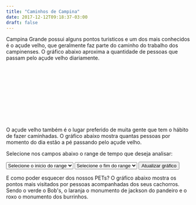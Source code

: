 ```yaml
---
title: "Caminhos de Campina"
date: 2017-12-12T09:18:37-03:00
draft: false
---
```


<script src="https://d3js.org/d3.v4.min.js"></script>

<style>
div.tooltip {
  position: absolute;
  text-align: center;
  width: 100px;
  height: 48px;
  padding: 10px;
  font: 12px sans-serif;
  background: lightsteelblue;
  border: 0px;
  border-radius: 8px;
  pointer-events: none;
}
</style>

Campina Grande possui alguns pontos turisticos e um dos mais conhecidos é o açude velho, que geralmente faz parte do caminho do trabalho dos campinenses. O gráfico abaixo aproxima a quantidade de pessoas que passam pelo açude velho diariamente.
<div class="container">
    <svg class="mychart3" id="chart3"></svg>
</div>

O açude velho também é o lugar preferido de muita gente que tem o hábito de fazer caminhadas. O gráfico abaixo mostra quantas pessoas por momento do dia estão a pé passando pelo açude velho.

Selecione nos campos abaixo o range de tempo que deseja analisar:

<div class="container">
    <select id="select1">
        <option>Selecione o inicio do range</option>
    </select>
    <select id="select2">
        <option>Selecione o fim do range</option>
    </select>
    <button id="button1" onclick="updateChart1()">Atualizar gráfico</button>
    <div class="mychart3" id="chart1"></div>
</div>

E como poder esquecer dos nossos PETs? O gráfico abaixo mostra os pontos mais visitados por pessoas acompanhadas dos seus cachorros. Sendo o verde o Bob's, o laranja o monumento de jackson do pandeiro e o roxo o monumento dos burrinhos.

<div class="container">
    <svg class="mychart2" id="chart2"></svg>
</div>

<script type="text/javascript">
    "use strict"

    function desenhaGrafico1(data) {

        var parseTime = d3.timeParse("%H:%M");

        d3.select("#svgChart1").remove();
        d3.select("#chart1").append("svg").attr("id", "svgChart1");

        var sel1 = document.getElementById('select1');
        var valsel1 = sel1.options[sel1.selectedIndex].value;

        var sel2 = document.getElementById('select2');
        var valsel2 = sel2.options[sel2.selectedIndex].value;

        var newData = data.filter(d => parseTime(d.key) >= parseTime(valsel1) && parseTime(d.key) <= parseTime(valsel2));
        
        if (newData.length == 0) newData = data;

        var margin = {top: 20, right: 20, bottom: 40, left: 50},
            width = 700 - margin.left - margin.right,
            height = 350 - margin.top - margin.bottom;

        var converteLista = newData.map(function(d) {
            return parseTime(d.key);
        })

        console.log(newData);

        var x = d3.scaleTime()
            .domain([d3.min(d3.values(converteLista)), d3.max(d3.values(converteLista))])
            .rangeRound([0, width]);

        var y = d3.scaleLinear()
            .domain([0, d3.max(newData, function(d) { return d.value; })])
            .range([height, 0]);
        
        var area = d3.area()
            .x(function(d) { return x(parseTime(d.key)); })
            .y0(height)
            .y1(function(d) { return y(d.value); });

        var select1 = d3.select("#select1");
        data.forEach((e) => {
            select1.append("option").text(e.key).attr("value", e.key);
        });

        var select1 = d3.select("#select2");
        data.forEach((e) => {
            select1.append("option").text(e.key).attr("value", e.key);
        });

        var svg = d3.select("#svgChart1")
            .attr("width", width + margin.left + margin.right)
            .attr("height", height + margin.top + margin.bottom)
            .append("g")
                .attr("transform", "translate(" + margin.left + "," + margin.top + ")");

        svg.append("path")
            .datum(newData)
            .attr("fill", "steelblue")
            .attr("stroke", "steelblue")
            .attr("stroke-linejoin", "round")
            .attr("stroke-linecap", "round")
            .attr("stroke-width", 1.5)
            .attr("d", area);

        svg.append("g")
            .attr("class", "x axis")
            .attr("transform", "translate(0," + height + ")")
            .call(d3.axisBottom(x).tickFormat(d3.timeFormat("%H:%M")));

        svg.append("g")
            .attr("class", "y axis")
            .call(d3.axisLeft(y));
        
    }

    function desenhaGrafico2(data1raw, data2raw, data3raw) {

        var data1 = data1raw.values;
        var data2 = data2raw.values;
        var data3 = data3raw.values;

        var margin = {top: 20, right: 20, bottom: 40, left: 50},
            width = 700 - margin.left - margin.right,
            height = 350 - margin.top - margin.bottom;

        var parseTime = d3.timeParse("%H:%M");
        var converteLista = data1.map(function(d) {
            return parseTime(d.key);
        })

        var x = d3.scaleTime()
            .domain([d3.min(d3.values(converteLista)), d3.max(d3.values(converteLista))])
            .rangeRound([0, width]);

        var y = d3.scaleLinear()
            .domain([0, d3.max(data1, function(d) { return d.value; })])
            .range([height, 0]);
        
        var area = d3.line()
            .x(function(d) { return x(parseTime(d.key)); })
            //.y0(height)
            .y(function(d) { return y(d.value); });
        
        var svg = d3.select("#chart2")
            .attr("width", width + margin.left + margin.right)
            .attr("height", height + margin.top + margin.bottom)
            .append("g")
                .attr("transform", "translate(" + margin.left + "," + margin.top + ")");

        svg.append("path")
            .datum(data1)
            .attr("fill", "none")
            .attr("stroke", "#1b9e77")
            .attr("stroke-linejoin", "round")
            .attr("stroke-linecap", "round")
            .attr("stroke-width", 1.5)
            .attr("d", area);

        svg.append("path")
            .datum(data2)
            .attr("fill", "none")
            .attr("stroke", "#d95f02")
            .attr("stroke-linejoin", "round")
            .attr("stroke-linecap", "round")
            .attr("stroke-width", 1.5)
            .attr("d", area);

        svg.append("path")
            .datum(data3)
            .attr("fill", "none")
            .attr("stroke", "#7570b3")
            .attr("stroke-linejoin", "round")
            .attr("stroke-linecap", "round")
            .attr("stroke-width", 1.5)
            .attr("d", area);

        svg.append("g")
            .attr("class", "x axis")
            .attr("transform", "translate(0," + height + ")")
            .call(d3.axisBottom(x).tickFormat(d3.timeFormat("%H:%M")));

        svg.append("g")
            .attr("class", "y axis")
            .call(d3.axisLeft(y));
        
    }

    function desenhaGrafico3(dados) {
        var alturaSVG = 350, larguraSVG = 700;
        var	margin = {top: 10, right: 20, bottom:30, left: 45},
          larguraVis = larguraSVG - margin.left - margin.right,
          alturaVis = alturaSVG - margin.top - margin.bottom;

      /*
       * Prepara onde adicionaremos a visualizacao
       */
      var grafico = d3.select('#chart3')
          .attr('width', larguraVis + margin.left + margin.right)
          .attr('height', alturaVis + margin.top + margin.bottom)
        .append('g') // para entender o <g> vá em x03-detalhes-svg.html
          .attr('transform', 'translate(' +  margin.left + ',' + margin.top + ')');

      // === EDITE DAQUI ===
      /*
       * As escalas
       */
      var x = d3.scaleBand()
	  	.padding(.1)
	  	.domain(dados.map((d) => d.nome))  // de um domínio de 1 a 5
	  	.rangeRound([0, larguraVis]); // para uma imagem de 0 a 10; // Configure essa escala com domain, range e padding

      var y = d3.scaleLinear()
	  	.domain([d3.max(dados, (d, i) => d.valor), 0])
		.rangeRound([0, alturaVis]);

      // === ATÉ DAQUI ===

      var div = d3.select("body").append("div")
        .attr("class", "tooltip")
        .style("opacity", 0);

      /*
       * As marcas
       */
      grafico.selectAll('g')
              .data(dados)
              .enter()
                .append('rect')
                  .attr('x', d => x(d.nome))   // usando a escala definida acima
                  .attr('width', x.bandwidth()) // largura da barra via escala
                  .attr('y', d => y(d.valor))
                  .attr('height', (d) => alturaVis - y(d.valor))
                    .on("mouseover", (d) => {
                        div.transition()
                            .duration(200)
                            .style("opacity", .9);
                        div.html(d.nome + "<br/>" + d.valor)
                            .style("left", (d3.event.pageX) + "px")
                            .style("top", (d3.event.pageY - 28) + "px");
                    })
                    .on("mouseout", function(d) {
                        div.transition()
                            .duration(500)
                            .style("opacity", 0);
                    });

      /*
       * Os eixos
       */
      grafico.append("g")
              .attr("class", "x axis")
              .attr("transform", "translate(0," + alturaVis + ")")
              .call(d3.axisBottom(x)); // magica do d3: gera eixo a partir da escala

      grafico.append('g')
              .attr('transform', 'translate(0,0)')
              .call(d3.axisLeft(y))  // gera eixo a partir da escala
    }

    d3.csv('https://raw.githubusercontent.com/luizaugustomm/pessoas-no-acude/master/dados/processados/dados.csv', function (dados) {
        var totalPedestresPor15Min = d3.nest()
            .key(d => d.horario_inicial)
            .rollup(v => d3.mean(v, d => d.total_pedestres))
            .entries(dados);

        desenhaGrafico1(totalPedestresPor15Min);    

        var totalCachorroLocal = d3.nest()
            .key(d => d.local)
            .key(d => d.horario_inicial)
            .rollup(v => d3.mean(v, d => d.pedestres_com_cachorro))
            .entries(dados);

        desenhaGrafico2(totalCachorroLocal[0], totalCachorroLocal[1], totalCachorroLocal[2]);
        desenhaGrafico3([
            {nome: "Motorizados", valor: d3.sum(dados, d => d.total_motorizados)},
            {nome: "Ciclistas", valor: d3.sum(dados, d => d.total_ciclistas)},
            {nome: "Pedestres", valor: d3.sum(dados, d => d.total_pedestres)}]);
    });

    function updateChart1 () {
        console.log("huehue");
        d3.csv('https://raw.githubusercontent.com/luizaugustomm/pessoas-no-acude/master/dados/processados/dados.csv', function (dados) {
            var totalPedestresPor15Min = d3.nest()
                .key(d => d.horario_inicial)
                .rollup(v => d3.mean(v, d => d.total_pedestres))
                .entries(dados);
            desenhaGrafico1(totalPedestresPor15Min); 
        });
    }
</script>